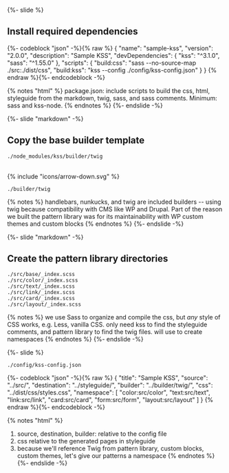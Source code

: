 {%- slide %}
<h2>Install required dependencies</h2>

{%- codeblock "json" -%}{% raw %}
{
  "name": "sample-kss",
  "version": "2.0.0",
  "description": "Sample KSS",
  "devDependencies": {
    "kss": "^3.1.0",
    "sass": "^1.55.0"
  },
  "scripts": {
    "build:css": "sass --no-source-map ./src:./dist/css",
    "build:kss": "kss --config ./config/kss-config.json"
  }
}
{% endraw %}{%- endcodeblock -%}

{% notes "html" %}
package.json: include scripts to build the css, html, styleguide from the markdown, twig, sass, and sass comments. Minimum: sass and kss-node.
{% endnotes %}
{%- endslide -%}



{%- slide "markdown" -%}
## Copy the base builder template

`./node_modules/kss/builder/twig`

<br>{% include "icons/arrow-down.svg" %}<br>

`./builder/twig`

{% notes %}
handlebars, nunkucks, and twig are included builders -- using twig because compatibility with CMS like WP and Drupal. Part of the reason we built the pattern library was for its maintainability with WP custom themes and custom blocks
{% endnotes %}
{%- endslide -%}



{%- slide "markdown" -%}
## Create the pattern library directories

`./src/base/_index.scss`<br>
`./src/color/_index.scss`<br>
`./src/text/_index.scss`<br>
`./src/link/_index.scss`<br>
`./src/card/_index.scss`<br>
`./src/layout/_index.scss`

{% notes %}
we use Sass to organize and compile the css, but _any_ style of CSS works, e.g. Less, vanilla CSS. only need kss to find the styleguide comments, and pattern library to find the twig files. will use to create namespaces
{% endnotes %}
{%- endslide -%}



{%- slide %}
<p><code>./config/kss-config.json</code></p>

{%- codeblock "json" -%}{% raw %}
{
  "title": "Sample KSS",
  "source": "../src/",
  "destination": "../styleguide/",
  "builder": "../builder/twig/",
  "css": "../dist/css/styles.css",
  "namespace": [
    "color:src/color",
    "text:src/text",
    "link:src/link",
    "card:src/card",
    "form:src/form",
    "layout:src/layout"
  ]
}
{% endraw %}{%- endcodeblock -%}

{% notes "html" %}
1. source, destination, builder: relative to the config file<br>
2. css relative to the generated pages in styleguide
3. because we'll reference Twig from pattern library, custom blocks, custom themes, let's give our patterns a namespace
{% endnotes %}
{%- endslide -%}
